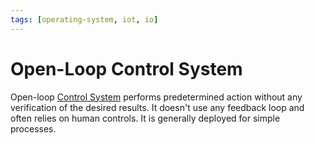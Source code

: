```yaml
---
tags: [operating-system, iot, io]
---
```


# Open-Loop Control System

Open-loop [Control System](202409101403.md) performs predetermined action
without any verification of the desired results. It doesn't use any feedback
loop and often relies on human controls. It is generally deployed for simple
processes.
